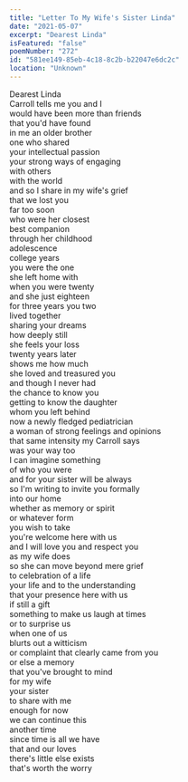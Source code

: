 ```yaml
---
title: "Letter To My Wife's Sister Linda"
date: "2021-05-07"
excerpt: "Dearest Linda"
isFeatured: "false"
poemNumber: "272"
id: "581ee149-85eb-4c18-8c2b-b22047e6dc2c"
location: "Unknown"
---
```


Dearest Linda  
Carroll tells me you and I  
would have been more than friends  
that you'd have found  
in me an older brother  
one who shared  
your intellectual passion  
your strong ways of engaging  
with others  
with the world  
and so I share in my wife's grief  
that we lost you  
far too soon  
who were her closest  
best companion  
through her childhood  
adolescence  
college years  
you were the one  
she left home with  
when you were twenty  
and she just eighteen  
for three years you two  
lived together  
sharing your dreams  
how deeply still  
she feels your loss  
twenty years later  
shows me how much  
she loved and treasured you  
and though I never had  
the chance to know you  
getting to know the daughter  
whom you left behind  
now a newly fledged pediatrician  
a woman of strong feelings and opinions  
that same intensity my Carroll says  
was your way too  
I can imagine something  
of who you were  
and for your sister will be always  
so I'm writing to invite you formally  
into our home  
whether as memory or spirit  
or whatever form  
you wish to take  
you're welcome here with us  
and I will love you and respect you  
as my wife does  
so she can move beyond mere grief  
to celebration of a life  
your life and to the understanding  
that your presence here with us  
if still a gift  
something to make us laugh at times  
or to surprise us  
when one of us  
blurts out a witticism  
or complaint that clearly came from you  
or else a memory  
that you've brought to mind  
for my wife  
your sister  
to share with me  
enough for now  
we can continue this  
another time  
since time is all we have  
that and our loves  
there's little else exists  
that's worth the worry
